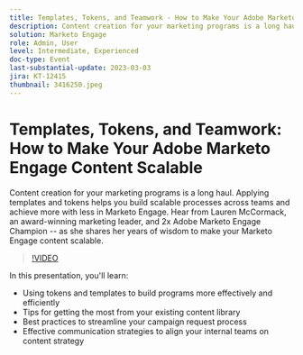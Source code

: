 ```yaml
---
title: Templates, Tokens, and Teamwork - How to Make Your Adobe Marketo Engage Content Scalable
description: Content creation for your marketing programs is a long haul. Applying templates and tokens helps you build scalable processes across teams and achieve more with less in Marketo Engage. Hear from Lauren McCormack, an award-winning marketing leader, and 2x Adobe Marketo Engage Champion -- as she shares her years of wisdom to make your Marketo Engage content scalable.
solution: Marketo Engage
role: Admin, User
level: Intermediate, Experienced
doc-type: Event
last-substantial-update: 2023-03-03
jira: KT-12415
thumbnail: 3416250.jpeg
---
```


# Templates, Tokens, and Teamwork: How to Make Your Adobe Marketo Engage Content Scalable

Content creation for your marketing programs is a long haul. Applying templates and tokens helps you build scalable processes across teams and achieve more with less in Marketo Engage. Hear from Lauren McCormack, an award-winning marketing leader, and 2x Adobe Marketo Engage Champion -- as she shares her years of wisdom to make your Marketo Engage content scalable.

>[!VIDEO](https://video.tv.adobe.com/v/3416250/?quality=12&learn=on)

In this presentation, you'll learn:

- Using tokens and templates to build programs more effectively and efficiently
- Tips for getting the most from your existing content library
- Best practices to streamline your campaign request process
- Effective communication strategies to align your internal teams on content strategy

